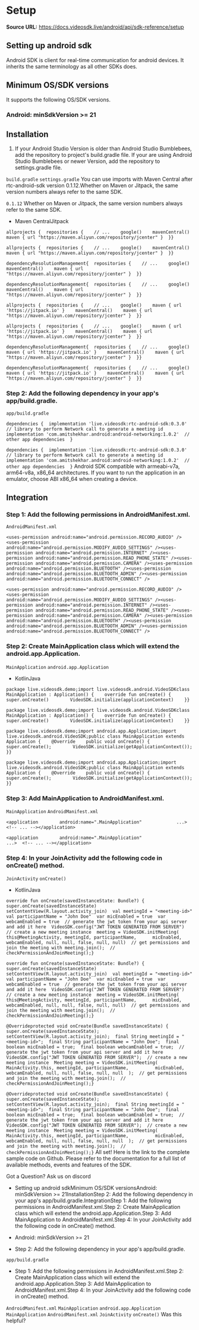 # Setup

**Source URL:** https://docs.videosdk.live/android/api/sdk-reference/setup

## Setting up android sdk​

Android SDK is client for real-time communication for android devices. It inherits the same terminology as all other SDKs does.

## Minimum OS/SDK versions​

It supports the following OS/SDK versions.

### Android: minSdkVersion >= 21​

## Installation​

1. If your Android Studio Version is older than Android Studio Bumblebees, add the repository to project's build.gradle file. 
If your are using Android Studio Bumblebees or newer Version, add the repository to settings.gradle file.

`build.gradle`
`settings.gradle`
You can use imports with Maven Central after rtc-android-sdk version 0.1.12.Whether on Maven or Jitpack, the same version numbers always refer to the same SDK.

`0.1.12`
Whether on Maven or Jitpack, the same version numbers always refer to the same SDK.

- Maven CentralJitpack

```
allprojects {  repositories {    // ...    google()    mavenCentral()    maven { url "https://maven.aliyun.com/repository/jcenter" }  }}
```

`allprojects {  repositories {    // ...    google()    mavenCentral()    maven { url "https://maven.aliyun.com/repository/jcenter" }  }}`
```
dependencyResolutionManagement{  repositories {    // ...    google()    mavenCentral()    maven { url "https://maven.aliyun.com/repository/jcenter" }  }}
```

`dependencyResolutionManagement{  repositories {    // ...    google()    mavenCentral()    maven { url "https://maven.aliyun.com/repository/jcenter" }  }}`
```
allprojects {  repositories {    // ...    google()    maven { url 'https://jitpack.io' }    mavenCentral()    maven { url "https://maven.aliyun.com/repository/jcenter" }  }}
```

`allprojects {  repositories {    // ...    google()    maven { url 'https://jitpack.io' }    mavenCentral()    maven { url "https://maven.aliyun.com/repository/jcenter" }  }}`
```
dependencyResolutionManagement{  repositories {    // ...    google()    maven { url 'https://jitpack.io' }    mavenCentral()    maven { url "https://maven.aliyun.com/repository/jcenter" }  }}
```

`dependencyResolutionManagement{  repositories {    // ...    google()    maven { url 'https://jitpack.io' }    mavenCentral()    maven { url "https://maven.aliyun.com/repository/jcenter" }  }}`
### Step 2: Add the following dependency in your app's app/build.gradle.​

`app/build.gradle`
```
dependencies {  implementation 'live.videosdk:rtc-android-sdk:0.3.0'  // library to perform Network call to generate a meeting id  implementation 'com.amitshekhar.android:android-networking:1.0.2'  // other app dependencies  }
```

`dependencies {  implementation 'live.videosdk:rtc-android-sdk:0.3.0'  // library to perform Network call to generate a meeting id  implementation 'com.amitshekhar.android:android-networking:1.0.2'  // other app dependencies  }`
Android SDK compatible with armeabi-v7a, arm64-v8a, x86_64 architectures. If you want to run the application in an emulator, choose ABI x86_64 when creating a device.

## Integration​

### Step 1: Add the following permissions in AndroidManifest.xml.​

`AndroidManifest.xml`
```
<uses-permission android:name="android.permission.RECORD_AUDIO" /><uses-permission android:name="android.permission.MODIFY_AUDIO_SETTINGS" /><uses-permission android:name="android.permission.INTERNET" /><uses-permission android:name="android.permission.READ_PHONE_STATE" /><uses-permission android:name="android.permission.CAMERA" /><uses-permission android:name="android.permission.BLUETOOTH" /><uses-permission android:name="android.permission.BLUETOOTH_ADMIN" /><uses-permission android:name="android.permission.BLUETOOTH_CONNECT" />
```

`<uses-permission android:name="android.permission.RECORD_AUDIO" /><uses-permission android:name="android.permission.MODIFY_AUDIO_SETTINGS" /><uses-permission android:name="android.permission.INTERNET" /><uses-permission android:name="android.permission.READ_PHONE_STATE" /><uses-permission android:name="android.permission.CAMERA" /><uses-permission android:name="android.permission.BLUETOOTH" /><uses-permission android:name="android.permission.BLUETOOTH_ADMIN" /><uses-permission android:name="android.permission.BLUETOOTH_CONNECT" />`
### Step 2: Create MainApplication class which will extend the android.app.Application.​

`MainApplication`
`android.app.Application`
- KotlinJava

```
package live.videosdk.demo;import live.videosdk.android.VideoSDKclass MainApplication : Application() {    override fun onCreate() {        super.onCreate()        VideoSDK.initialize(applicationContext)    }}
```

`package live.videosdk.demo;import live.videosdk.android.VideoSDKclass MainApplication : Application() {    override fun onCreate() {        super.onCreate()        VideoSDK.initialize(applicationContext)    }}`
```
package live.videosdk.demo;import android.app.Application;import live.videosdk.android.VideoSDK;public class MainApplication extends Application {    @Override    public void onCreate() {        super.onCreate();        VideoSDK.initialize(getApplicationContext());    }}
```

`package live.videosdk.demo;import android.app.Application;import live.videosdk.android.VideoSDK;public class MainApplication extends Application {    @Override    public void onCreate() {        super.onCreate();        VideoSDK.initialize(getApplicationContext());    }}`
### Step 3: Add MainApplication to AndroidManifest.xml.​

`MainApplication`
`AndroidManifest.xml`
```
<application        android:name=".MainApplication"				...>  <!-- ... --></application>
```

`<application        android:name=".MainApplication"				...>  <!-- ... --></application>`
### Step 4: In your JoinActivity add the following code in onCreate() method.​

`JoinActivity`
`onCreate()`
- KotlinJava

```
override fun onCreate(savedInstanceState: Bundle?) {  super.onCreate(savedInstanceState)  setContentView(R.layout.activity_join)  val meetingId = "<meeting-id>"  val participantName = "John Doe"  var micEnabled = true  var webcamEnabled = true  // generate the jwt token from your api server and add it here  VideoSDK.config("JWT TOKEN GENERATED FROM SERVER")  // create a new meeting instance  meeting = VideoSDK.initMeeting(      this@MeetingActivity, meetingId, participantName,      micEnabled, webcamEnabled, null, null, false, null, null)  // get permissions and join the meeting with meeting.join();  // checkPermissionAndJoinMeeting();}
```

`override fun onCreate(savedInstanceState: Bundle?) {  super.onCreate(savedInstanceState)  setContentView(R.layout.activity_join)  val meetingId = "<meeting-id>"  val participantName = "John Doe"  var micEnabled = true  var webcamEnabled = true  // generate the jwt token from your api server and add it here  VideoSDK.config("JWT TOKEN GENERATED FROM SERVER")  // create a new meeting instance  meeting = VideoSDK.initMeeting(      this@MeetingActivity, meetingId, participantName,      micEnabled, webcamEnabled, null, null, false, null, null)  // get permissions and join the meeting with meeting.join();  // checkPermissionAndJoinMeeting();}`
```
@Overrideprotected void onCreate(Bundle savedInstanceState) {  super.onCreate(savedInstanceState);  setContentView(R.layout.activity_join);  final String meetingId = "<meeting-id>";  final String participantName = "John Doe";  final boolean micEnabled = true;  final boolean webcamEnabled = true;  // generate the jwt token from your api server and add it here  VideoSDK.config("JWT TOKEN GENERATED FROM SERVER");  // create a new meeting instance  Meeting meeting = VideoSDK.initMeeting(          MainActivity.this, meetingId, participantName,          micEnabled, webcamEnabled, null, null, false, null, null  );  // get permissions and join the meeting with meeting.join();  // checkPermissionAndJoinMeeting();}
```

`@Overrideprotected void onCreate(Bundle savedInstanceState) {  super.onCreate(savedInstanceState);  setContentView(R.layout.activity_join);  final String meetingId = "<meeting-id>";  final String participantName = "John Doe";  final boolean micEnabled = true;  final boolean webcamEnabled = true;  // generate the jwt token from your api server and add it here  VideoSDK.config("JWT TOKEN GENERATED FROM SERVER");  // create a new meeting instance  Meeting meeting = VideoSDK.initMeeting(          MainActivity.this, meetingId, participantName,          micEnabled, webcamEnabled, null, null, false, null, null  );  // get permissions and join the meeting with meeting.join();  // checkPermissionAndJoinMeeting();}`
All set! Here is the link to the complete sample code on Github. Please refer to the documentation for a full list of available methods, events and features of the SDK.

Got a Question? Ask us on discord

- Setting up android sdkMinimum OS/SDK versionsAndroid: minSdkVersion >= 21InstallationStep 2: Add the following dependency in your app's app/build.gradle.IntegrationStep 1: Add the following permissions in AndroidManifest.xml.Step 2: Create MainApplication class which will extend the android.app.Application.Step 3: Add MainApplication to AndroidManifest.xml.Step 4: In your JoinActivity add the following code in onCreate() method.

- Android: minSdkVersion >= 21

- Step 2: Add the following dependency in your app's app/build.gradle.

`app/build.gradle`
- Step 1: Add the following permissions in AndroidManifest.xml.Step 2: Create MainApplication class which will extend the android.app.Application.Step 3: Add MainApplication to AndroidManifest.xml.Step 4: In your JoinActivity add the following code in onCreate() method.

`AndroidManifest.xml`
`MainApplication`
`android.app.Application`
`MainApplication`
`AndroidManifest.xml`
`JoinActivity`
`onCreate()`
Was this helpful?
